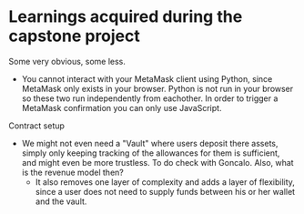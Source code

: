 # Learnings acquired during the capstone project

Some very obvious, some less.

- You cannot interact with your MetaMask client using Python, since MetaMask only exists in your browser. Python is not run in your browser so these two run independently from eachother. In order to trigger a MetaMask confirmation you can only use JavaScript.

Contract setup
- We might not even need a "Vault" where users deposit there assets, simply only keeping tracking of the allowances for them is sufficient, and might even be more trustless. To do check with Goncalo. Also, what is the revenue model then?
    - It also removes one layer of complexity and adds a layer of flexibility, since a user does not need to supply funds between his or her wallet and the vault. 
